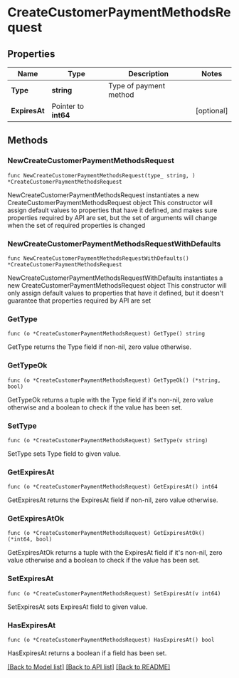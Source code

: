 # CreateCustomerPaymentMethodsRequest

## Properties

Name | Type | Description | Notes
------------ | ------------- | ------------- | -------------
**Type** | **string** | Type of payment method | 
**ExpiresAt** | Pointer to **int64** |  | [optional] 

## Methods

### NewCreateCustomerPaymentMethodsRequest

`func NewCreateCustomerPaymentMethodsRequest(type_ string, ) *CreateCustomerPaymentMethodsRequest`

NewCreateCustomerPaymentMethodsRequest instantiates a new CreateCustomerPaymentMethodsRequest object
This constructor will assign default values to properties that have it defined,
and makes sure properties required by API are set, but the set of arguments
will change when the set of required properties is changed

### NewCreateCustomerPaymentMethodsRequestWithDefaults

`func NewCreateCustomerPaymentMethodsRequestWithDefaults() *CreateCustomerPaymentMethodsRequest`

NewCreateCustomerPaymentMethodsRequestWithDefaults instantiates a new CreateCustomerPaymentMethodsRequest object
This constructor will only assign default values to properties that have it defined,
but it doesn't guarantee that properties required by API are set

### GetType

`func (o *CreateCustomerPaymentMethodsRequest) GetType() string`

GetType returns the Type field if non-nil, zero value otherwise.

### GetTypeOk

`func (o *CreateCustomerPaymentMethodsRequest) GetTypeOk() (*string, bool)`

GetTypeOk returns a tuple with the Type field if it's non-nil, zero value otherwise
and a boolean to check if the value has been set.

### SetType

`func (o *CreateCustomerPaymentMethodsRequest) SetType(v string)`

SetType sets Type field to given value.


### GetExpiresAt

`func (o *CreateCustomerPaymentMethodsRequest) GetExpiresAt() int64`

GetExpiresAt returns the ExpiresAt field if non-nil, zero value otherwise.

### GetExpiresAtOk

`func (o *CreateCustomerPaymentMethodsRequest) GetExpiresAtOk() (*int64, bool)`

GetExpiresAtOk returns a tuple with the ExpiresAt field if it's non-nil, zero value otherwise
and a boolean to check if the value has been set.

### SetExpiresAt

`func (o *CreateCustomerPaymentMethodsRequest) SetExpiresAt(v int64)`

SetExpiresAt sets ExpiresAt field to given value.

### HasExpiresAt

`func (o *CreateCustomerPaymentMethodsRequest) HasExpiresAt() bool`

HasExpiresAt returns a boolean if a field has been set.


[[Back to Model list]](../README.md#documentation-for-models) [[Back to API list]](../README.md#documentation-for-api-endpoints) [[Back to README]](../README.md)


